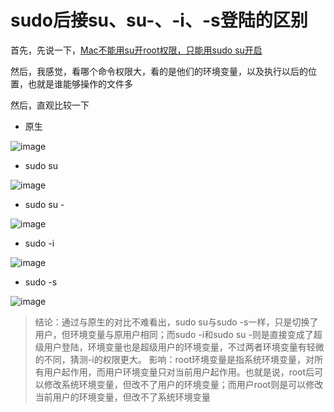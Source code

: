 # sudo后接su、su-、-i、-s登陆的区别

首先，先说一下，[Mac不能用su开root权限，只能用sudo su开启](https://www.xiebruce.top/601.html)  

然后，我感觉，看哪个命令权限大，看的是他们的环境变量，以及执行以后的位置，也就是谁能够操作的文件多  


然后，直观比较一下  

* 原生  

![image](https://user-images.githubusercontent.com/74129445/141876775-1e7adf3c-49c0-4faf-a822-beb20b6965ef.png)  


* sudo su  

![image](https://user-images.githubusercontent.com/74129445/141876425-83f1cd13-d17f-4f66-8c9e-7af1f5ca742b.png)  



* sudo su -   



![image](https://user-images.githubusercontent.com/74129445/141876510-71983332-2774-4b55-a3b3-0d82042719bb.png)  

* sudo -i  


![image](https://user-images.githubusercontent.com/74129445/141876561-4fe4e758-1413-4859-90a0-7ae820782b1f.png)  


* sudo -s  

![image](https://user-images.githubusercontent.com/74129445/141876609-3623b636-fcaf-4bc9-8f92-2b5fc32e3589.png)

> 结论：通过与原生的对比不难看出，sudo su与sudo -s一样，只是切换了用户，但环境变量与原用户相同；而sudo -i和sudo su -则是直接变成了超级用户登陆，环境变量也是超级用户的环境变量，不过两者环境变量有轻微的不同，猜测-i的权限更大。
> 影响：root环境变量是指系统环境变量，对所有用户起作用，而用户环境变量只对当前用户起作用。也就是说，root后可以修改系统环境变量，但改不了用户的环境变量；而用户root则是可以修改当前用户的环境变量，但改不了系统环境变量
























